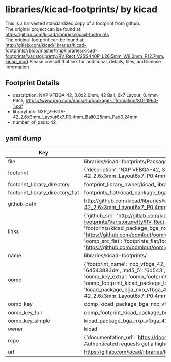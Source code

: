 # libraries/kicad-footprints/ by kicad  
This is a harvested standardized copy of a footprint from github.  
The original project can be found at:  
https://gitlab.com/kicad/libraries/kicad-footprints  
The original footprint can be found at:
http://gitlab.com/kicad/libraries/kicad-footprints//blob/master/tmp/libraries/kicad-footprints/Varistor.pretty/RV_Rect_V25S440P_L26.5mm_W8.2mm_P12.7mm.kicad_mod
Please consult that link for additional, details, files, and license information.  
## Footprint Details
* description: NXP VFBGA-42, 3.0x2.6mm, 42 Ball, 6x7 Layout, 0.4mm Pitch, https://www.nxp.com/docs/en/package-information/SOT1963-1.pdf  
* libraryLink: NXP_VFBGA-42_2.6x3mm_Layout6x7_P0.4mm_Ball0.25mm_Pad0.24mm  
* number_of_pads: 42  
## yaml dump  
| Key | Value |  
| --- | --- |  
| file | libraries/kicad-footprints/Package_BGA.pretty/NXP_VFBGA-42_2.6x3mm_Layout6x7_P0.4mm_Ball0.25mm_Pad0.24mm.kicad_mod |  
| footprint | {'description': 'NXP VFBGA-42, 3.0x2.6mm, 42 Ball, 6x7 Layout, 0.4mm Pitch, https://www.nxp.com/docs/en/package-information/SOT1963-1.pdf', 'libraryLink': 'NXP_VFBGA-42_2.6x3mm_Layout6x7_P0.4mm_Ball0.25mm_Pad0.24mm', 'number_of_pads': 42} |  
| footprint_library_directory | footprint_library_owner/kicad_libraries/kicad-footprints/ |  
| footprint_library_directory_flat | footprints_flat/kicad_package_bga_nxp_vfbga_42_2_6x3mm_layout6x7_p0_4mm_ball0_25mm_pad0_24mm/working |  
| github_path | http://github.com/kicad/libraries/kicad-footprints//blob/master/tmp/libraries/kicad-footprints/Package_BGA.pretty/NXP_VFBGA-42_2.6x3mm_Layout6x7_P0.4mm_Ball0.25mm_Pad0.24mm.kicad_mod |  
| links | {'github_src': 'http://gitlab.com/kicad/libraries/kicad-footprints//blob/master/tmp/libraries/kicad-footprints/Varistor.pretty/RV_Rect_V25S440P_L26.5mm_W8.2mm_P12.7mm.kicad_mod', 'github_src_repo': 'https://gitlab.com/kicad/libraries/kicad-footprints', 'oomp_bot': 'footprints/kicad_package_bga_nxp_vfbga_42_2_6x3mm_layout6x7_p0_4mm_ball0_25mm_pad0_24mm/working', 'oomp_bot_github': 'https://github.com/oomlout/oomlout_oomp_footprint_bot/tree/main/footprints/kicad_package_bga_nxp_vfbga_42_2_6x3mm_layout6x7_p0_4mm_ball0_25mm_pad0_24mm/working', 'oomp_src_flat': 'footprints_flat/footprints_flat/kicad_package_bga_nxp_vfbga_42_2_6x3mm_layout6x7_p0_4mm_ball0_25mm_pad0_24mm/working', 'oomp_src_flat_github': 'https://github.com/oomlout/oomlout_oomp_footprint_src/tree/main/footprints_flat/kicad_package_bga_nxp_vfbga_42_2_6x3mm_layout6x7_p0_4mm_ball0_25mm_pad0_24mm/working'} |  
| name | libraries/kicad-footprints/ |  
| oomp | {'footprint_name': 'nxp_vfbga_42_2_6x3mm_layout6x7_p0_4mm_ball0_25mm_pad0_24mm', 'library_name': 'package_bga', 'md5': '6d543883ded821fa7a54b4d9343c507a', 'md5_10': '6d543883de', 'md5_5': '6d543', 'md5_6': '6d5438', 'oomp_key': 'oomp_kicad_package_bga_nxp_vfbga_42_2_6x3mm_layout6x7_p0_4mm_ball0_25mm_pad0_24mm', 'oomp_key_extra': 'oomp_footprint_kicad_package_bga_nxp_vfbga_42_2_6x3mm_layout6x7_p0_4mm_ball0_25mm_pad0_24mm', 'oomp_key_full': 'oomp_footprint_kicad_package_bga_nxp_vfbga_42_2_6x3mm_layout6x7_p0_4mm_ball0_25mm_pad0_24mm_6d5438', 'oomp_key_simple': 'kicad_package_bga_nxp_vfbga_42_2_6x3mm_layout6x7_p0_4mm_ball0_25mm_pad0_24mm', 'original_filename': 'libraries/kicad-footprints/Package_BGA.pretty/NXP_VFBGA-42_2.6x3mm_Layout6x7_P0.4mm_Ball0.25mm_Pad0.24mm.kicad_mod', 'owner_name': 'kicad'} |  
| oomp_key | oomp_kicad_package_bga_nxp_vfbga_42_2_6x3mm_layout6x7_p0_4mm_ball0_25mm_pad0_24mm |  
| oomp_key_full | oomp_footprint_kicad_package_bga_nxp_vfbga_42_2_6x3mm_layout6x7_p0_4mm_ball0_25mm_pad0_24mm |  
| oomp_key_simple | kicad_package_bga_nxp_vfbga_42_2_6x3mm_layout6x7_p0_4mm_ball0_25mm_pad0_24mm |  
| owner | kicad |  
| repo | {'documentation_url': 'https://docs.github.com/rest/overview/resources-in-the-rest-api#rate-limiting', 'message': "API rate limit exceeded for 84.66.173.59. (But here's the good news: Authenticated requests get a higher rate limit. Check out the documentation for more details.)"} |  
| url | https://gitlab.com/kicad/libraries/kicad-footprints |  

